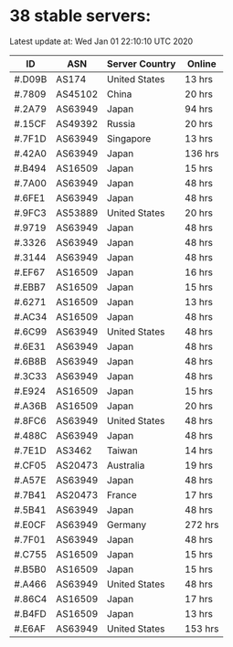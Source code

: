 # 38 stable servers:

Latest update at: Wed Jan 01 22:10:10 UTC 2020

| ID | ASN | Server Country | Online |
| -- | --- | -------------- | ------ |
| #.D09B | AS174 | United States | 13 hrs |
| #.7809 | AS45102 | China | 20 hrs |
| #.2A79 | AS63949 | Japan | 94 hrs |
| #.15CF | AS49392 | Russia | 20 hrs |
| #.7F1D | AS63949 | Singapore | 13 hrs |
| #.42A0 | AS63949 | Japan | 136 hrs |
| #.B494 | AS16509 | Japan | 15 hrs |
| #.7A00 | AS63949 | Japan | 48 hrs |
| #.6FE1 | AS63949 | Japan | 48 hrs |
| #.9FC3 | AS53889 | United States | 20 hrs |
| #.9719 | AS63949 | Japan | 48 hrs |
| #.3326 | AS63949 | Japan | 48 hrs |
| #.3144 | AS63949 | Japan | 48 hrs |
| #.EF67 | AS16509 | Japan | 16 hrs |
| #.EBB7 | AS16509 | Japan | 15 hrs |
| #.6271 | AS16509 | Japan | 13 hrs |
| #.AC34 | AS16509 | Japan | 48 hrs |
| #.6C99 | AS63949 | United States | 48 hrs |
| #.6E31 | AS63949 | Japan | 48 hrs |
| #.6B8B | AS63949 | Japan | 48 hrs |
| #.3C33 | AS63949 | Japan | 48 hrs |
| #.E924 | AS16509 | Japan | 15 hrs |
| #.A36B | AS16509 | Japan | 20 hrs |
| #.8FC6 | AS63949 | United States | 48 hrs |
| #.488C | AS63949 | Japan | 48 hrs |
| #.7E1D | AS3462 | Taiwan | 14 hrs |
| #.CF05 | AS20473 | Australia | 19 hrs |
| #.A57E | AS63949 | Japan | 48 hrs |
| #.7B41 | AS20473 | France | 17 hrs |
| #.5B41 | AS63949 | Japan | 48 hrs |
| #.E0CF | AS63949 | Germany | 272 hrs |
| #.7F01 | AS63949 | Japan | 48 hrs |
| #.C755 | AS16509 | Japan | 15 hrs |
| #.B5B0 | AS16509 | Japan | 15 hrs |
| #.A466 | AS63949 | United States | 48 hrs |
| #.86C4 | AS16509 | Japan | 17 hrs |
| #.B4FD | AS16509 | Japan | 13 hrs |
| #.E6AF | AS63949 | United States | 153 hrs |

